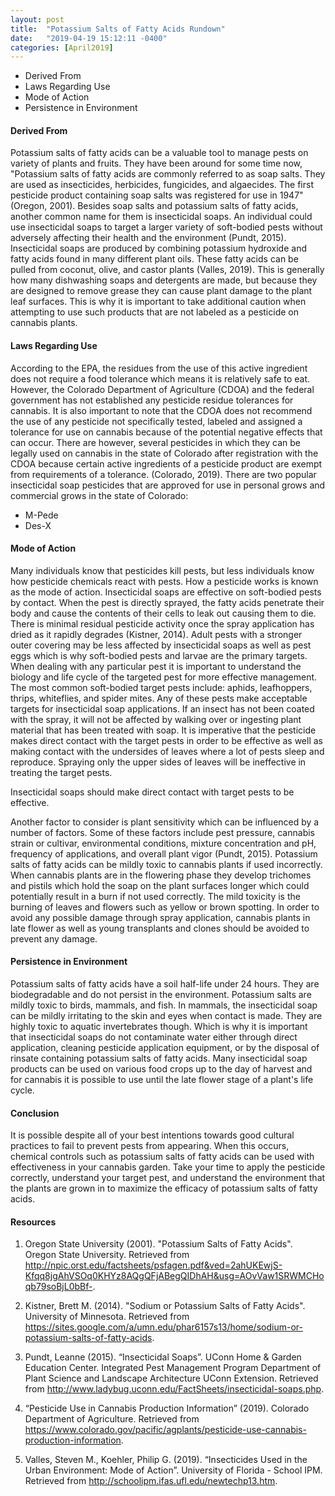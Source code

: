 ```yaml
---
layout: post
title:  "Potassium Salts of Fatty Acids Rundown"
date:   "2019-04-19 15:12:11 -0400"
categories: [April2019]
---
```



* Derived From
* Laws Regarding Use
* Mode of Action
* Persistence in Environment


#### Derived From
Potassium salts of fatty acids can be a valuable tool to manage pests on variety of plants and fruits. They have been around for some time now, "Potassium salts of fatty acids are commonly referred to as soap salts. They are used as insecticides, herbicides, fungicides, and algaecides. The first pesticide product containing soap salts was registered for use in 1947" (Oregon, 2001). Besides soap salts and potassium salts of fatty acids, another common name for them is insecticidal soaps. An individual could use insecticidal soaps to target a larger variety of soft-bodied pests without adversely affecting their health and the environment (Pundt, 2015). Insecticidal soaps are produced by combining potassium hydroxide and fatty acids found in many different plant oils. These fatty acids can be pulled from coconut, olive, and castor plants (Valles, 2019). This is generally how many dishwashing soaps and detergents are made, but because they are designed to remove grease they can cause plant damage to the plant leaf surfaces. This is why it is important to take additional caution when attempting to use such products that are not labeled as a pesticide on cannabis plants.


#### Laws Regarding Use
According to the EPA, the residues from the use of this active ingredient does not require a food tolerance which means it is relatively safe to eat. However, the Colorado Department of Agriculture (CDOA) and the federal government has not established any pesticide residue tolerances for cannabis. It is also important to note that the CDOA does not recommend the use of any pesticide not specifically tested, labeled and assigned a tolerance for use on cannabis because of the potential negative effects that can occur. There are however, several pesticides in which they can be legally used on cannabis in the state of Colorado after registration with the CDOA because certain active ingredients of a pesticide product are exempt from requirements of a tolerance. (Colorado, 2019). There are two popular insecticidal soap pesticides that are approved for use in personal grows and commercial grows in the state of Colorado:

* M-Pede
* Des-X


#### Mode of Action 
Many individuals know that pesticides kill pests, but less individuals know how pesticide chemicals react with pests. How a pesticide works is known as the mode of action. Insecticidal soaps are effective on soft-bodied pests by contact. When the pest is directly sprayed, the fatty acids penetrate their body and cause the contents of their cells to leak out causing them to die. There is minimal residual pesticide activity once the spray application has dried as it rapidly degrades (Kistner, 2014). Adult pests with a stronger outer covering may be less affected by insecticidal soaps as well as pest eggs which is why soft-bodied pests and larvae are the primary targets. When dealing with any particular pest it is important to understand the biology and life cycle of the targeted pest for more effective management. The most common soft-bodied target pests include: aphids, leafhoppers, thrips, whiteflies, and spider mites. Any of these pests make acceptable targets for insecticidal soap applications. If an insect has not been coated with the spray, it will not be affected by walking over or ingesting plant material that has been treated with soap. It is imperative that the pesticide makes direct contact with the target pests in order to be effective as well as making contact with the undersides of leaves where a lot of pests sleep and reproduce. Spraying only the upper sides of leaves will be ineffective in treating the target pests.

<div class="text-center blog-quote">
Insecticidal soaps should make direct contact with target pests to be effective.
</div>

Another factor to consider is plant sensitivity which can be influenced by a number of factors. Some of these factors include pest pressure, cannabis strain or cultivar, environmental conditions, mixture concentration and pH, frequency of applications, and overall plant vigor (Pundt, 2015). Potassium salts of fatty acids can be mildly toxic to cannabis plants if used incorrectly. When cannabis plants are in the flowering phase they develop trichomes and pistils which hold the soap on the plant surfaces longer which could potentially result in a burn if not used correctly. The mild toxicity is the burning of leaves and flowers such as yellow or brown spotting. In order to avoid any possible damage through spray application, cannabis plants in late flower as well as young transplants and clones should be avoided to prevent any damage.


#### Persistence in Environment
Potassium salts of fatty acids have a soil half-life under 24 hours. They are biodegradable  and do not persist in the environment. Potassium salts are mildly toxic to birds, mammals, and fish. In mammals, the insecticidal soap can be mildly irritating to the skin and eyes when contact is made. They are highly toxic to aquatic invertebrates though. Which is why it is important that insecticidal soaps do not contaminate water either through direct application, cleaning pesticide application equipment, or by the disposal of rinsate containing potassium salts of fatty acids. Many insecticidal soap products can be used on various food crops up to the day of harvest and for cannabis it is possible to use until the late flower stage of a plant's life cycle. 


#### Conclusion
It is possible despite all of your best intentions towards good cultural practices to fail to prevent pests from appearing. When this occurs, chemical controls such as potassium salts of fatty acids can be used with effectiveness in your cannabis garden. Take your time to apply the pesticide correctly, understand your target pest, and understand the environment that the plants are grown in to maximize the efficacy of potassium salts of fatty acids.  


#### Resources
1. Oregon State University (2001). "Potassium Salts of Fatty Acids". Oregon State University. Retrieved from http://npic.orst.edu/factsheets/psfagen.pdf&ved=2ahUKEwjS-Kfqq8jgAhVSOq0KHYz8AQgQFjABegQIDhAH&usg=AOvVaw1SRWMCHoqb79soBjL0bBf-. 

2. Kistner, Brett M. (2014). "Sodium or Potassium Salts of Fatty Acids". University of Minnesota. Retrieved from https://sites.google.com/a/umn.edu/phar6157s13/home/sodium-or-potassium-salts-of-fatty-acids.
3. Pundt, Leanne (2015). “Insecticidal Soaps”. UConn Home & Garden Education Center. Integrated Pest Management Program Department of Plant Science and Landscape Architecture UConn Extension. Retrieved from http://www.ladybug.uconn.edu/FactSheets/insecticidal-soaps.php. 

4. “Pesticide Use in Cannabis Production Information” (2019). Colorado Department of Agriculture. Retrieved from https://www.colorado.gov/pacific/agplants/pesticide-use-cannabis-production-information. 

5. Valles, Steven M., Koehler, Philip G. (2019). “Insecticides Used in the Urban Environment: Mode of Action”. University of Florida - School IPM. Retrieved from http://schoolipm.ifas.ufl.edu/newtechp13.htm. 
